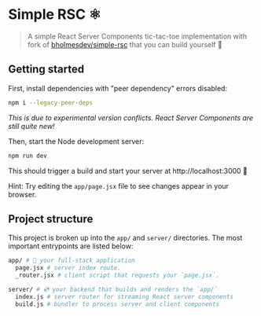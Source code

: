 # Simple RSC ⚛️

> A simple React Server Components tic-tac-toe implementation with fork of [bholmesdev/simple-rsc](https://github.com/bholmesdev/simple-rsc) that you can build yourself 🙌




## Getting started

First, install dependencies with "peer dependency" errors disabled:

```bash
npm i --legacy-peer-deps
```

_This is due to experimental version conflicts. React Server Components are still quite new!_

Then, start the Node development server:

```bash
npm run dev
```

This should trigger a build and start your server at http://localhost:3000 👀

Hint: Try editing the `app/page.jsx` file to see changes appear in your browser.

## Project structure

This project is broken up into the `app/` and `server/` directories. The most important entrypoints are listed below:

```sh
app/ # 🥞 your full-stack application
  page.jsx # server index route.
  _router.jsx # client script that requests your `page.jsx`.

server/ # 💿 your backend that builds and renders the `app/`
  index.js # server router for streaming React server components
  build.js # bundler to process server and client components
```

